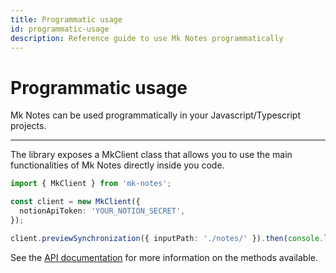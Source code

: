 ```yaml
---
title: Programmatic usage
id: programmatic-usage
description: Reference guide to use Mk Notes programmatically
---
```


# Programmatic usage

Mk Notes can be used programmatically in your Javascript/Typescript projects.

---

The library exposes a MkClient class that allows you to use the main functionalities of Mk Notes directly inside you code.

```ts
import { MkClient } from 'mk-notes';

const client = new MkClient({
  notionApiToken: 'YOUR_NOTION_SECRET',
});

client.previewSynchronization({ inputPath: './notes/' }).then(console.log);
```

See the [API documentation](/docs/api) for more information on the methods available.
